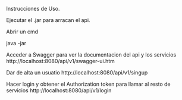 Instrucciones de Uso.

Ejecutar el .jar para arracan el api.

Abrir un cmd

java -jar 


Acceder a Swagger para ver la documentacion del api y los servicios
http://localhost:8080/api/v1/swagger-ui.htm


Dar de alta un usuatio
http://localhost:8080/api/v1/singup

Hacer login y obtener el Authorization token para llamar al resto de servicios
http://localhost:8080/api/v1/login

